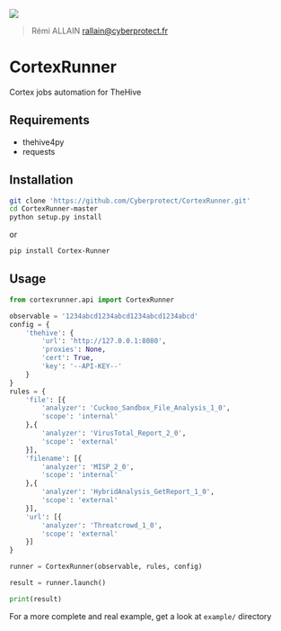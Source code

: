 ![](https://www.cyberprotect.fr/wp-content/uploads/2015/12/Logo-340-156-web-noir.png)

> Rémi ALLAIN <rallain@cyberprotect.fr>

# CortexRunner

Cortex jobs automation for TheHive

## Requirements

- thehive4py
- requests

## Installation

```bash
git clone 'https://github.com/Cyberprotect/CortexRunner.git'
cd CortexRunner-master
python setup.py install
```

or

```bash
pip install Cortex-Runner
```

## Usage

```python
from cortexrunner.api import CortexRunner

observable = '1234abcd1234abcd1234abcd1234abcd'
config = {
    'thehive': {
        'url': 'http://127.0.0.1:8080',
        'proxies': None,
        'cert': True,
        'key': '--API-KEY--'
    }
}
rules = {
    'file': [{
        'analyzer': 'Cuckoo_Sandbox_File_Analysis_1_0',
        'scope': 'internal'
    },{
        'analyzer': 'VirusTotal_Report_2_0',
        'scope': 'external'
    }],
    'filename': [{
        'analyzer': 'MISP_2_0',
        'scope': 'internal'
    },{
        'analyzer': 'HybridAnalysis_GetReport_1_0',
        'scope': 'external'
    }],
    'url': [{
        'analyzer': 'Threatcrowd_1_0',
        'scope': 'external'
    }]
}

runner = CortexRunner(observable, rules, config)

result = runner.launch()

print(result)
```

For a more complete and real example, get a look at `example/` directory
